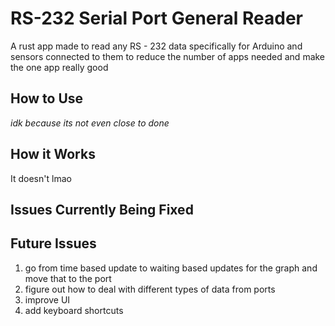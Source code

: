# RS-232 Serial Port General Reader

A rust app made to read any RS - 232 data specifically for Arduino and sensors connected to them to reduce the number of apps needed and make the one app really good

## How to Use

*idk because its not even close to done*

## How it Works

It doesn't lmao

## Issues Currently Being Fixed


## Future Issues

1. go from time based update to waiting based updates for the graph and move that to the port
1. figure out how to deal with different types of data from ports
1. improve UI
1. add keyboard shortcuts
